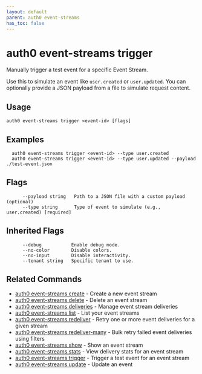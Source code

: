 ```yaml
---
layout: default
parent: auth0 event-streams
has_toc: false
---
```

# auth0 event-streams trigger

Manually trigger a test event for a specific Event Stream.

Use this to simulate an event like `user.created` or `user.updated`.
You can optionally provide a JSON payload from a file to simulate request content.

## Usage
```
auth0 event-streams trigger <event-id> [flags]
```

## Examples

```
  auth0 event-streams trigger <event-id> --type user.created
  auth0 event-streams trigger <event-id> --type user.updated --payload ./test-event.json
```


## Flags

```
      --payload string   Path to a JSON file with a custom payload (optional)
      --type string      Type of event to simulate (e.g., user.created) [required]
```


## Inherited Flags

```
      --debug           Enable debug mode.
      --no-color        Disable colors.
      --no-input        Disable interactivity.
      --tenant string   Specific tenant to use.
```


## Related Commands

- [auth0 event-streams create](auth0_event-streams_create.md) - Create a new event stream
- [auth0 event-streams delete](auth0_event-streams_delete.md) - Delete an event stream
- [auth0 event-streams deliveries](auth0_event-streams_deliveries.md) - Manage event stream deliveries
- [auth0 event-streams list](auth0_event-streams_list.md) - List your event streams
- [auth0 event-streams redeliver](auth0_event-streams_redeliver.md) - Retry one or more event deliveries for a given stream
- [auth0 event-streams redeliver-many](auth0_event-streams_redeliver-many.md) - Bulk retry failed event deliveries using filters
- [auth0 event-streams show](auth0_event-streams_show.md) - Show an event stream
- [auth0 event-streams stats](auth0_event-streams_stats.md) - View delivery stats for an event stream
- [auth0 event-streams trigger](auth0_event-streams_trigger.md) - Trigger a test event for an event stream
- [auth0 event-streams update](auth0_event-streams_update.md) - Update an event


